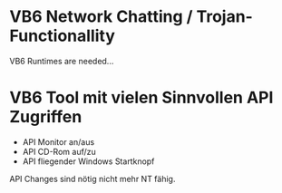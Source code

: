 # VB6 Network Chatting / Trojan-Functionallity
VB6 Runtimes are needed...

# VB6 Tool mit vielen Sinnvollen API Zugriffen
- API Monitor an/aus
- API CD-Rom auf/zu
- API fliegender Windows Startknopf

API Changes sind nötig nicht mehr NT fähig.
